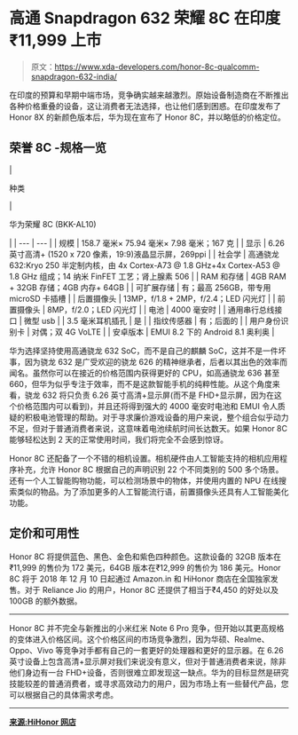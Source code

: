 # 高通 Snapdragon 632 荣耀 8C 在印度₹11,999 上市

> 原文：<https://www.xda-developers.com/honor-8c-qualcomm-snapdragon-632-india/>

在印度的预算和早期中端市场，竞争确实越来越激烈。原始设备制造商在不断推出各种价格重叠的设备，这让消费者无法选择，也让他们感到困惑。在印度发布了 Honor 8X 的新颜色版本后，华为现在宣布了 Honor 8C，并以略低的价格定位。

## 荣誉 8C -规格一览

| 

种类

 | 

华为荣耀 8C (BKK-AL10)

 |
| --- | --- |
| 规模 | 158.7 毫米× 75.94 毫米× 7.98 毫米；167 克 |
| 显示 | 6.26 英寸高清+ (1520 x 720 像素，19:9)液晶显示屏，269ppi |
| 社会学 | 高通骁龙 632:Kryo 250 半定制内核，由 4x Cortex-A73 @ 1.8 GHz+4x Cortex-A53 @ 1.8 GHz 组成；14 纳米 FinFET 工艺；肾上腺素 506 |
| RAM 和存储 | 4GB RAM + 32GB 存储；4GB 内存+ 64GB |
| 可扩展存储 | 有；最高 256GB，带专用 microSD 卡插槽 |
| 后置摄像头 | 13MP，f/1.8 + 2MP，f/2.4；LED 闪光灯 |
| 前置摄像头 | 8MP，f/2.0；LED 闪光灯 |
| 电池 | 4000 毫安时 |
| 通用串行总线接口 | 微型 usb |
| 3.5 毫米耳机插孔 | 是 |
| 指纹传感器 | 有；后面的 |
| 用户身份识别卡 | 对偶；双 4G VoLTE |
| 安卓版本 | EMUI 8.2 下的 Android 8.1 奥利奥 |

华为选择坚持使用高通骁龙 632 SoC，而不是自己的麒麟 SoC，这并不是一件坏事，因为骁龙 632 是广受欢迎的骁龙 626 的精神继承者，后者以其出色的效率而闻名。虽然你可以在接近的价格范围内获得更好的 CPU，如高通骁龙 636 甚至 660，但华为似乎专注于效率，而不是这款智能手机的纯粹性能。从这个角度来看，骁龙 632 将只负责 6.26 英寸高清+显示屏(而不是 FHD+显示屏，因为在这个价格范围内可以看到)，并且还将得到强大的 4000 毫安时电池和 EMUI 令人质疑的积极电池管理的帮助。对于寻求廉价游戏设备的用户来说，整个组合似乎动力不足，但对于普通消费者来说，这意味着电池续航时间长达数天。如果 Honor 8C 能够轻松达到 2 天的正常使用时间，我们将完全不会感到惊讶。

Honor 8C 还配备了一个不错的相机设置。相机硬件由人工智能支持的相机应用程序补充，允许 Honor 8C 根据自己的声明识别 22 个不同类别的 500 多个场景。还有一个人工智能购物功能，可以检测场景中的物体，并使用内置的 NPU 在线搜索类似的物品。为了添加更多的人工智能流行语，前置摄像头还具有人工智能美化功能。

## 定价和可用性

Honor 8C 将提供蓝色、黑色、金色和紫色四种颜色。这款设备的 32GB 版本在₹11,999 的售价为 172 美元，64GB 版本在₹12,999 的售价为 186 美元。Honor 8C 将于 2018 年 12 月 10 日起通过 Amazon.in 和 HiHonor 商店在全国独家发售。对于 Reliance Jio 的用户，Honor 8C 还提供了相当于₹4,450 的好处以及 100GB 的额外数据。

* * *

Honor 8C 并不完全与新推出的小米红米 Note 6 Pro 竞争，但开始以其更高规格的变体进入价格区间。这个价格区间的市场竞争激烈，因为华硕、Realme、Oppo、Vivo 等竞争对手都有自己的一套更好的处理器和更好的显示器。在 6.26 英寸设备上包含高清+显示屏对我们来说没有意义，但对于普通消费者来说，除非他们身边有一台 FHD+设备，否则很难立即发现这一缺点。华为的目标显然是研究技能较差的普通消费者，或寻求高效动力的用户，因为市场上有一些替代产品，您可以根据自己的具体需求考虑。

* * *

[**来源:HiHonor 网店**](https://www.hihonor.com/in/product/10091649886107.html)